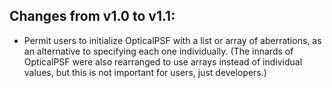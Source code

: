 Changes from v1.0 to v1.1:
--------------------------

* Permit users to initialize OpticalPSF with a list or array of aberrations, as an alternative to
  specifying each one individually.  (The innards of OpticalPSF were also rearranged to use arrays
  instead of individual values, but this is not important for users, just developers.)
